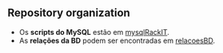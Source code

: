 ## Repository organization

* Os **scripts do MySQL** estão em [mysqlRackIT](https://github.com/RackITPW/report/tree/main/bd/mysqlRackIT).
* As **relações da BD** podem ser encontradas em [relacoesBD](https://github.com/RackITPW/report/tree/main/bd/relacoesBD).

